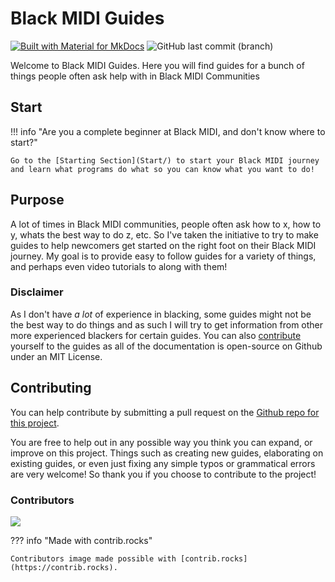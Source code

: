 # Black MIDI Guides

[![Built with Material for MkDocs](https://img.shields.io/badge/Material_for_MkDocs-526CFE?style=flat&logo=MaterialForMkDocs&logoColor=white)](https://squidfunk.github.io/mkdocs-material/)
![GitHub last commit (branch)](https://img.shields.io/github/last-commit/6gh/Black-MIDI-Guides/main?style=flat&label=last%20updated&color=%230066ff)

Welcome to Black MIDI Guides. Here you will find guides for a bunch of things people often ask help with in Black MIDI Communities

## Start

!!! info "Are you a complete beginner at Black MIDI, and don't know where to start?"

    Go to the [Starting Section](Start/) to start your Black MIDI journey and learn what programs do what so you can know what you want to do!

## Purpose

A lot of times in Black MIDI communities, people often ask how to x, how to y, whats the best way to do z, etc. So I've taken the initiative to try to make guides to help newcomers get started on the right foot on their Black MIDI journey. My goal is to provide easy to follow guides for a variety of things, and perhaps even video tutorials to along with them!

### Disclaimer

As I don't have _a lot_ of experience in blacking, some guides might not be the best way to do things and as such I will try to get information from other more experienced blackers for certain guides. You can also [contribute](#contributing) yourself to the guides as all of the documentation is open-source on Github under an MIT License.

## Contributing

You can help contribute by submitting a pull request on the [Github repo for this project](https://github.com/6gh/Black-MIDI-Guides).

You are free to help out in any possible way you think you can expand, or improve on this project. Things such as creating new guides, elaborating on existing guides, or even just fixing any simple typos or grammatical errors are very welcome! So thank you if you choose to contribute to the project!

### Contributors

<a href="https://github.com/OvertureMIDI/Guides/graphs/contributors">
  <img src="https://contrib.rocks/image?repo=OvertureMIDI/Guides" />
</a>

??? info "Made with contrib.rocks"

    Contributors image made possible with [contrib.rocks](https://contrib.rocks).
